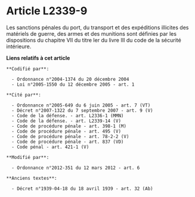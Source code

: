 # Article L2339-9

Les sanctions pénales du port, du transport et des expéditions illicites des matériels de guerre, des armes et des munitions
sont définies par les dispositions du chapitre VII du titre Ier du livre III du code de la sécurité intérieure.

**Liens relatifs à cet article**

	**Codifié par**:

	  - Ordonnance n°2004-1374 du 20 décembre 2004
	  - Loi n°2005-1550 du 12 décembre 2005 - art. 1

	**Cité par**:

	  - Ordonnance n°2005-649 du 6 juin 2005 - art. 7 (VT)
	  - Décret n°2007-1322 du 7 septembre 2007 - art. 9 (V)
	  - Code de la défense. - art. L2336-1 (MMN)
	  - Code de la défense. - art. L2339-14 (V)
	  - Code de procédure pénale - art. 398-1 (M)
	  - Code de procédure pénale - art. 495 (V)
	  - Code de procédure pénale - art. 78-2-2 (V)
	  - Code de procédure pénale - art. 837 (VD)
	  - Code pénal - art. 421-1 (V)

	**Modifié par**:

	  - Ordonnance n°2012-351 du 12 mars 2012 - art. 6

	**Anciens textes**:

	  - Décret n°1939-04-18 du 18 avril 1939 - art. 32 (Ab)
